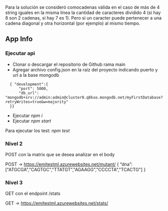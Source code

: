 Para la solución se consideró comocadenas válida en el caso de más de 4 string iguales en la misma línea la cantidad de caracteres dividido 4 (si hay 8 son 2 cadenas, si hay 7 es 1). Pero si un caracter puede pertenecer a una cadena diagonal y otra horizontal (por ejemplo) al mismo tiempo. 

## App Info

### Ejecutar api
- Clonar o descargar el repositorio de Github rama main
- Agregar archivo config.json en la raíz del proyecto indicando puerto y url a la base mongodb
```
  { "development":{
      "port": 5000,
      "db_url": "mongodb+srv://admin:admin@cluster0.q8kxo.mongodb.net/myFirstDatabase?retryWrites=true&w=majority"
  }}
  ```
- Ejecutar _npm i_
- Ejecutar _npm start_ 

Para ejecutar los test: _npm test_


### Nivel 2
POST con la matrix que se desea analizar en el body

 POST → https://emitestml.azurewebsites.net/mutant/
{ “dna”:["ATGCGA","CAGTGC","TTATGT","AGAAGG","CCCCTA","TCACTG"] }

### Nivel 3
GET con el endpoint /stats

 GET → https://emitestml.azurewebsites.net/stats/
 
